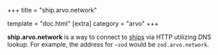 +++ title = "ship.arvo.network"

template = "doc.html" [extra] category = "arvo" +++

**ship.arvo.network** is a way to connect to [ships](/docs/glossary/ship) via
HTTP utilizing DNS lookup. For example, the address for `~zod` would be
`zod.arvo.network`.
